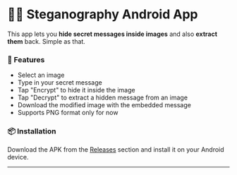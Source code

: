 # 🕵️‍♂️ Steganography Android App

This app lets you **hide secret messages inside images** and also **extract them** back. Simple as that.

### 🔐 Features

- Select an image
- Type in your secret message
- Tap "Encrypt" to hide it inside the image
- Tap "Decrypt" to extract a hidden message from an image
- Download the modified image with the embedded message
- Supports PNG format only for now

### 📦 Installation

 Download the APK from the [Releases](https://github.com/ultfone/Steganography/releases) section and install it on your Android device.

---

